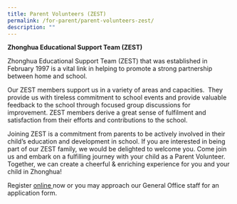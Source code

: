 ```yaml
---
title: Parent Volunteers (ZEST)
permalink: /for-parent/parent-volunteers-zest/
description: ""
---
```

**Zhonghua Educational Support Team (ZEST)**

Zhonghua Educational Support Team (ZEST) that was established in February 1997 is a vital link in helping to promote a strong partnership between home and school. 

Our ZEST members support us in a variety of areas and capacities.  They provide us with tireless commitment to school events and provide valuable feedback to the school through focused group discussions for improvement. ZEST members derive a great sense of fulfilment and satisfaction from their efforts and contributions to the school.

Joining ZEST is a commitment from parents to be actively involved in their child’s education and development in school. If you are interested in being part of our ZEST family, we would be delighted to welcome you. Come join us and embark on a fulfilling journey with your child as a Parent Volunteer. Together, we can create a cheerful & enriching experience for you and your child in Zhonghua!

Register [online ](https://form.gov.sg/63f724efcc10f10013996ea6)now or you may approach our General Office staff for an application form.



